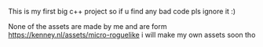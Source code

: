 This is my first big c++ project so if u find any bad code pls ignore it :)

None of the assets are made by me and are form https://kenney.nl/assets/micro-roguelike i will make my own assets soon tho
